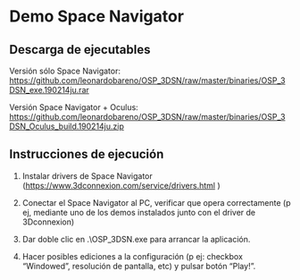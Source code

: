 # Demo Space Navigator


## Descarga de ejecutables

Versión sólo Space Navigator:
https://github.com/leonardobareno/OSP_3DSN/raw/master/binaries/OSP_3DSN_exe.190214ju.rar

Versión Space Navigator + Oculus:
https://github.com/leonardobareno/OSP_3DSN/raw/master/binaries/OSP_3DSN_Oculus_build.190214ju.zip


## Instrucciones de ejecución

1. Instalar drivers de Space Navigator (https://www.3dconnexion.com/service/drivers.html )

2. Conectar el Space Navigator al PC, verificar que opera correctamente (p ej, mediante uno de los demos instalados junto con el driver de 3Dconnexion)

3. Dar doble clic en .\OSP_3DSN.exe para arrancar la aplicación.

4. Hacer posibles ediciones a la configuración (p ej: checkbox “Windowed”, resolución de pantalla, etc) y pulsar botón “Play!”.

